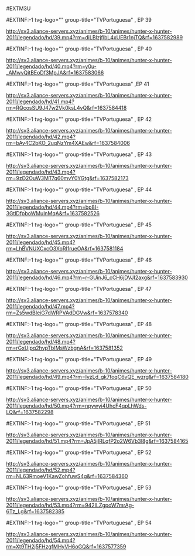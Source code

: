 #EXTM3U

#EXTINF:-1 tvg-logo="" group-title="TVPortuguesa" , EP 39

http://sv3.aliance-servers.xyz/animes/b-10/animes/hunter-x-hunter-2011/legendado/hd/39.mp4?rm=diLBlzjflbL4xUEBr1njTQ&rf=1637582989

#EXTINF:-1 tvg-logo="" group-title="TVPortuguesa" , EP 40

http://sv3.aliance-servers.xyz/animes/b-10/animes/hunter-x-hunter-2011/legendado/hd/40.mp4?rm=y0u-_AMwvQitBEoDf3MpJA&rf=1637583066

#EXTINF:-1 tvg-logo="" group-title="TVPortuguesa" ,EP 41

http://sv3.aliance-servers.xyz/animes/b-10/animes/hunter-x-hunter-2011/legendado/hd/41.mp4?rm=RQcosSU9J47w2Vk0ksL4vQ&rf=1637584418

#EXTINF:-1 tvg-logo="" group-title="TVPortuguesa" , EP 42

http://sv3.aliance-servers.xyz/animes/b-10/animes/hunter-x-hunter-2011/legendado/hd/42.mp4?rm=bAv4C2bKO_2uqNzYm4XAEw&rf=1637584006

#EXTINF:-1 tvg-logo="" group-title="TVPortuguesa" , EP 43

http://sv3.aliance-servers.xyz/animes/b-10/animes/hunter-x-hunter-2011/legendado/hd/43.mp4?rm=9zD2OuW3MT7q60mvY0YGtg&rf=1637582173

#EXTINF:-1 tvg-logo="" group-title="TVPortuguesa" , EP 44

http://sv3.aliance-servers.xyz/animes/b-10/animes/hunter-x-hunter-2011/legendado/hd/44.mp4?rm=bp8I-3GtlDfpboWMulnMqA&rf=1637582526

#EXTINF:-1 tvg-logo="" group-title="TVPortuguesa" , EP 45

http://sv3.aliance-servers.xyz/animes/b-10/animes/hunter-x-hunter-2011/legendado/hd/45.mp4?rm=LhBVNUXCxcO3XoRl1rueOA&rf=1637581184

#EXTINF:-1 tvg-logo="" group-title="TVPortuguesa" , EP 46

http://sv3.aliance-servers.xyz/animes/b-10/animes/hunter-x-hunter-2011/legendado/hd/46.mp4?rm=r-GUinJ6_cCH6jDVJI2axg&rf=1637583930

#EXTINF:-1 tvg-logo="" group-title="TVPortuguesa" , EP 47

http://sv3.aliance-servers.xyz/animes/b-10/animes/hunter-x-hunter-2011/legendado/hd/47.mp4?rm=Zs5wdBIeiG7dWRPVAdDGVw&rf=1637578340

#EXTINF:-1 tvg-logo="" group-title="TVPortuguesa" , EP 48

http://sv3.aliance-servers.xyz/animes/b-10/animes/hunter-x-hunter-2011/legendado/hd/48.mp4?rm=rGxUjpq2hvpTbIMsWzbgnA&rf=1637581352

#EXTINF:-1 tvg-logo="" group-title="TVPortuguesa" , EP 49

http://sv3.aliance-servers.xyz/animes/b-10/animes/hunter-x-hunter-2011/legendado/hd/49.mp4?rm=IyzLd_gk7foqC6vQE_wzrg&rf=1637584180

#EXTINF:-1 tvg-logo="" group-title="TVPortuguesa" , EP 50

http://sv3.aliance-servers.xyz/animes/b-10/animes/hunter-x-hunter-2011/legendado/hd/50.mp4?rm=npywyi4UhcF4qpLhWds-LQ&rf=1637582298

#EXTINF:-1 tvg-logo="" group-title="TVPortuguesa" , EP 51

http://sv3.aliance-servers.xyz/animes/b-10/animes/hunter-x-hunter-2011/legendado/hd/51.mp4?rm=JpA5jIRLqfP2o2W6Vb3l8g&rf=1637584165

#EXTINF:-1 tvg-logo="" group-title="TVPortuguesa" , EP 52

http://sv3.aliance-servers.xyz/animes/b-10/animes/hunter-x-hunter-2011/legendado/hd/52.mp4?rm=NL63RmoeV1KawZohfuwS4g&rf=1637584360

#EXTINF:-1 tvg-logo="" group-title="TVPortuguesa" , EP 53

http://sv3.aliance-servers.xyz/animes/b-10/animes/hunter-x-hunter-2011/legendado/hd/53.mp4?rm=942ILZgpoW7mrAg-6Tz_Lg&rf=1637582385

#EXTINF:-1 tvg-logo="" group-title="TVPortuguesa" , EP 54

http://sv3.aliance-servers.xyz/animes/b-10/animes/hunter-x-hunter-2011/legendado/hd/54.mp4?rm=Xt9TH2j5FHzgfMHyVH6oGQ&rf=1637577359

